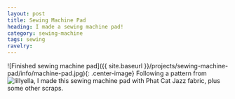 ```yaml
---
layout: post
title: Sewing Machine Pad
heading: I made a sewing machine pad!
category: sewing-machine
tags: sewing
ravelry:
---
```

![Finished sewing machine pad]({{ site.baseurl }}/projects/sewing-machine-pad/info/machine-pad.jpg){: .center-image}
Following a pattern from ![lillyella](http://lillyella.blogspot.com), I made this sewing machine pad with Phat Cat Jazz fabric, plus some other scraps.